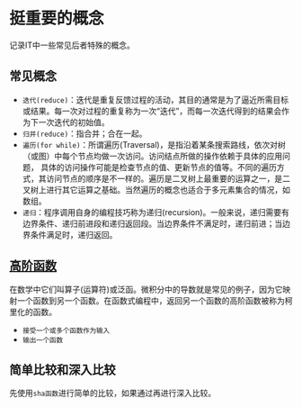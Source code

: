 # 挺重要的概念

记录IT中一些常见后者特殊的概念。

## 常见概念

- `迭代(reduce)`：迭代是重复反馈过程的活动，其目的通常是为了逼近所需目标或结果。每一次对过程的重复称为一次“迭代”，而每一次迭代得到的结果会作为下一次迭代的初始值。
- `归并(reduce)`：指合并；合在一起。
- `遍历(for while)`：所谓遍历(Traversal)，是指沿着某条搜索路线，依次对树（或图）中每个节点均做一次访问。访问结点所做的操作依赖于具体的应用问题， 具体的访问操作可能是检查节点的值、更新节点的值等。不同的遍历方式，其访问节点的顺序是不一样的。遍历是二叉树上最重要的运算之一，是二叉树上进行其它运算之基础。当然遍历的概念也适合于多元素集合的情况，如数组。
- `递归`：程序调用自身的编程技巧称为递归(recursion)。一般来说，递归需要有边界条件、递归前进段和递归返回段。当边界条件不满足时，递归前进；当边界条件满足时，递归返回。

## [高阶函数](https://baike.baidu.com/item/%E9%AB%98%E9%98%B6%E5%87%BD%E6%95%B0)

在数学中它们叫算子(运算符)或泛函。微积分中的导数就是常见的例子，因为它映射一个函数到另一个函数。在函数式编程中，返回另一个函数的高阶函数被称为柯里化的函数。

- `接受一个或多个函数作为输入`
- `输出一个函数`

## 简单比较和深入比较

先使用`sha函数`进行简单的比较，如果通过再进行深入比较。
